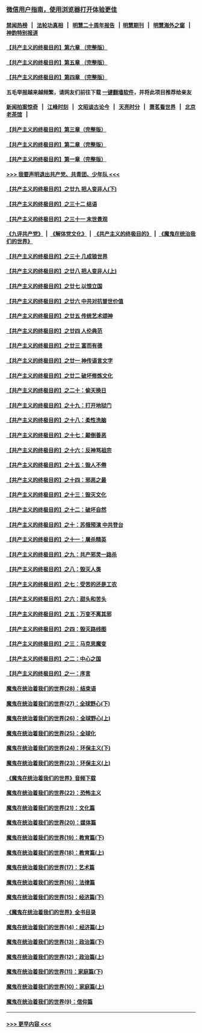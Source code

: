 ### [微信用户指南，使用浏览器打开体验更佳](https://github.com/gfw-breaker/banned-news1/blob/master/indexes/wechat-guide.md?t=0)
#### [禁闻热榜](热点新闻.md?t=0)  &nbsp;&nbsp;|&nbsp;&nbsp; [法轮功真相](https://github.com/gfw-breaker/truth/blob/master/README.md?t=0) &nbsp;&nbsp;|&nbsp;&nbsp; [明慧二十周年报告](https://github.com/gfw-breaker/mh-reports/blob/master/README.md?t=0) &nbsp;&nbsp;|&nbsp;&nbsp;[明慧期刊](https://github.com/gfw-breaker/mh-qikan) &nbsp;&nbsp;|&nbsp;&nbsp; [明慧海外之窗](https://github.com/gfw-breaker/mh-news/blob/master/README.md?t=0) &nbsp;&nbsp;|&nbsp;&nbsp; [神韵特别报道](https://github.com/gfw-breaker/mh-news/blob/master/shenyun.md?t=0)
#### [【共产主义的终极目的】第六章 （完整版）](../pages/nsc422/n11428913.md?t=02101102) 
#### [【共产主义的终极目的】第五章 （完整版）](../pages/nsc422/n11428912.md?t=02101102) 
#### [【共产主义的终极目的】第四章 （完整版）](../pages/nsc422/n11428907.md?t=02101102) 
#### 五毛举报越来越频繁，请网友们前往下载 [一键翻墙软件](https://github.com/gfw-breaker/ssr-accounts)，并将此项目推荐给亲友
#### [新闻拍案惊奇](https://github.com/gfw-breaker/banned-news1/blob/master/pages/link4.md) &nbsp;&nbsp;|&nbsp;&nbsp; [江峰时刻](https://github.com/gfw-breaker/banned-news1/blob/master/pages/link4.md) &nbsp;&nbsp;|&nbsp;&nbsp; [文昭谈古论今](https://github.com/gfw-breaker/banned-news1/blob/master/pages/link4.md) &nbsp;&nbsp;|&nbsp;&nbsp; [天亮时分](https://github.com/gfw-breaker/banned-news1/blob/master/pages/link4.md) &nbsp;&nbsp;|&nbsp;&nbsp; [萧茗看世界](https://github.com/gfw-breaker/banned-news1/blob/master/pages/link4.md) &nbsp;&nbsp;|&nbsp;&nbsp; [北京老茶馆](https://github.com/gfw-breaker/banned-news1/blob/master/pages/link4.md) &nbsp;&nbsp;|&nbsp;&nbsp; 
#### [【共产主义的终极目的】第三章（完整版）](../pages/nsc422/n11428848.md?t=02101102) 
#### [【共产主义的终极目的】第二章（完整版）](../pages/nsc422/n11428831.md?t=02101102) 
#### [【共产主义的终极目的】第一章（完整版）](../pages/nsc422/n11417651.md?t=02101102) 
#### [>>> 我要声明退出共产党、共青团、少年队 <<<](https://github.com/begood0513/goodnews/blob/master/quit/letter.md) 
#### [【共产主义的终极目的】之廿九 把人变非人(下)](../pages/nsc422/n11344140.md?t=02101102) 
#### [【共产主义的终极目的】之三十二 结语](../pages/nsc422/n11360535.md?t=02101102) 
#### [【共产主义的终极目的】之三十一 末世景观](../pages/nsc422/n11351129.md?t=02101102) 
#### [《九评共产党》](https://github.com/begood0513/9ping.md/blob/master/README.md) &nbsp;|&nbsp; [《解体党文化》](../../../../jtdwh.md/blob/master/README.md)  &nbsp;|&nbsp; [《共产主义的终极目的》](../../../../gczydzjmd.md/blob/master/README.md) &nbsp;|&nbsp; [《魔鬼在统治我们的世界》](../../../../mgztzwmdsj.md/blob/master/README.md) 
#### [【共产主义的终极目的】之三十 几成狼世界](../pages/nsc422/n11348280.md?t=02101102) 
#### [【共产主义的终极目的】之廿八 把人变非人(上)](../pages/nsc422/n11340492.md?t=02101102) 
#### [【共产主义的终极目的】之廿七 以恨立国](../pages/nsc422/n11336944.md?t=02101102) 
#### [【共产主义的终极目的】之廿六 中共对抗普世价值](../pages/nsc422/n11324785.md?t=02101102) 
#### [【共产主义的终极目的】之廿五 传统艺术颂神](../pages/nsc422/n11296396.md?t=02101102) 
#### [【共产主义的终极目的】之廿四 人伦典范](../pages/nsc422/n11296397.md?t=02101102) 
#### [【共产主义的终极目的】之廿三 富而有德](../pages/nsc422/n11283598.md?t=02101102) 
#### [【共产主义的终极目的】之廿一 神传语言文字](../pages/nsc422/n11263265.md?t=02101102) 
#### [【共产主义的终极目的】之廿二 破坏修炼文化](../pages/nsc422/n11245728.md?t=02101102) 
#### [【共产主义的终极目的】之二十：偷天换日](../pages/nsc422/n11238846.md?t=02101102) 
#### [【共产主义的终极目的】之十九：打开地狱门](../pages/nsc422/n11206376.md?t=02101102) 
#### [【共产主义的终极目的】之十八：柔性洗脑](../pages/nsc422/n11199994.md?t=02101102) 
#### [【共产主义的终极目的】之十七：颠倒善恶](../pages/nsc422/n11179782.md?t=02101102) 
#### [【共产主义的终极目的】之十六：反神骂祖宗](../pages/nsc422/n11166798.md?t=02101102) 
#### [【共产主义的终极目的】之十五：毁人不倦](../pages/nsc422/n11166792.md?t=02101102) 
#### [【共产主义的终极目的】之十四：邪恶之最](../pages/nsc422/n11150249.md?t=02101102) 
#### [【共产主义的终极目的】之十三：毁灭文化](../pages/nsc422/n11135227.md?t=02101102) 
#### [【共产主义的终极目的】之十二：破坏自然](../pages/nsc422/n11135214.md?t=02101102) 
#### [【共产主义的终极目的】之十：苏俄预演 中共登台](../pages/nsc422/n11118424.md?t=02101102) 
#### [【共产主义的终极目的】之十一：屠杀精英](../pages/nsc422/n11118442.md?t=02101102) 
#### [【共产主义的终极目的】之九：共产邪灵一路杀](../pages/nsc422/n11114139.md?t=02101102) 
#### [【共产主义的终极目的】之八：毁灭人类](../pages/nsc422/n11108503.md?t=02101102) 
#### [【共产主义的终极目的】之七：受苦的还是工农](../pages/nsc422/n11101809.md?t=02101102) 
#### [【共产主义的终极目的】之六：甜头和苦头](../pages/nsc422/n11096971.md?t=02101102) 
#### [【共产主义的终极目的】之五：万变不离其邪](../pages/nsc422/n11091285.md?t=02101102) 
#### [【共产主义的终极目的】之四：毁灭路线图](../pages/nsc422/n11086284.md?t=02101102) 
#### [【共产主义的终极目的】之三：马克思魔变](../pages/nsc422/n11061941.md?t=02101102) 
#### [【共产主义的终极目的】之二：中心之国](../pages/nsc422/n11047728.md?t=02101102) 
#### [【共产主义的终极目的】之一：序言](../pages/nsc422/n11086077.md?t=02101102) 
#### [魔鬼在统治着我们的世界(28)：结束语](../pages/nsc422/n10936246.md?t=02101102) 
#### [魔鬼在统治着我们的世界(27)：全球野心(下)](../pages/nsc422/n10928319.md?t=02101102) 
#### [魔鬼在统治着我们的世界(26)：全球野心(上)](../pages/nsc422/n10900318.md?t=02101102) 
#### [魔鬼在统治着我们的世界(25)：全球化](../pages/nsc422/n10788205.md?t=02101102) 
#### [魔鬼在统治着我们的世界(24)：环保主义(下)](../pages/nsc422/n10695307.md?t=02101102) 
#### [魔鬼在统治着我们的世界(23)：环保主义(上)](../pages/nsc422/n10688613.md?t=02101102) 
#### [《魔鬼在统治着我们的世界》音频下载](../pages/nsc422/n10635553.md?t=02101102) 
#### [魔鬼在统治着我们的世界(22)：恐怖主义](../pages/nsc422/n10614727.md?t=02101102) 
#### [魔鬼在统治着我们的世界(21)：文化篇](../pages/nsc422/n10597706.md?t=02101102) 
#### [魔鬼在统治着我们的世界(20)：媒体篇](../pages/nsc422/n10586579.md?t=02101102) 
#### [魔鬼在统治着我们的世界(19)：教育篇(下)](../pages/nsc422/n10564808.md?t=02101102) 
#### [魔鬼在统治着我们的世界(18)：教育篇(上)](../pages/nsc422/n10526970.md?t=02101102) 
#### [魔鬼在统治着我们的世界(17)：艺术篇](../pages/nsc422/n10499093.md?t=02101102) 
#### [魔鬼在统治着我们的世界(16)：法律篇](../pages/nsc422/n10485969.md?t=02101102) 
#### [魔鬼在统治着我们的世界(15)：经济篇(下)](../pages/nsc422/n10469975.md?t=02101102) 
#### [《魔鬼在统治着我们的世界》全书目录](../pages/nsc422/n10464261.md?t=02101102) 
#### [魔鬼在统治着我们的世界(14)：经济篇(上)](../pages/nsc422/n10457370.md?t=02101102) 
#### [魔鬼在统治着我们的世界(13)：政治篇(下)](../pages/nsc422/n10448270.md?t=02101102) 
#### [魔鬼在统治着我们的世界(12)：政治篇(上)](../pages/nsc422/n10444576.md?t=02101102) 
#### [魔鬼在统治着我们的世界(11)：家庭篇(下)](../pages/nsc422/n10440961.md?t=02101102) 
#### [魔鬼在统治着我们的世界(10)：家庭篇(上)](../pages/nsc422/n10435448.md?t=02101102) 
#### [魔鬼在统治着我们的世界(9)：信仰篇](../pages/nsc422/n10432159.md?t=02101102) 

----
#### [ >>> 更早内容 <<< ](../indexes/nsc422-earlier.md)
